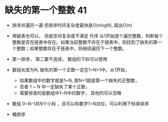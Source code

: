 # 缺失的第一个整数 41

- 排序并遍历一遍  但排序时间复杂度最快是O(nlogN), 超出O(n)
- 用链表也可以， 但是空间复杂度不满足
    升序  从1开始逐个遍历整数，判断每个整数是否在链表中存在。如果当前整数不存在于链表中，则找到了缺失的第一个整数；如果整数存在于链表中，则继续遍历下一个整数。
    
- 第一排序， 第二要不连续， 数组的下标可以使用
- 数组长度为N, 缺失的第一个正数一定在1~N+1中，从1开始，
    - 如果数组中的数字就是1~N, 那N+1就是第一个缺失的正整数，
    - 否者 1 ~ N 中一定缺失了某个正数，
    - 需要排查的是数组中1~N中的数字， 其他的可以忽略
- 数组 0~N-1共N个小标 ，且可以和数字1~N对应，可以利用下标来排序
- 桶排序



